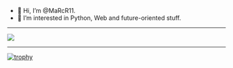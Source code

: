 - 👋 Hi, I’m @MaRcR11.
- 👀 I’m interested in Python, Web and future-oriented stuff.
---
<img align="" src="https://github-readme-stats.vercel.app/api/top-langs/?username=MaRcR11&langs_count=10&layout=compact&theme=tokyo&border_radius=0" />

---
[![trophy](https://github-profile-trophy.vercel.app/?username=MaRcR11&theme=onedark)](https://github.com/ryo-ma/github-profile-trophy)




<!---
MaRcR11/MaRcR11 is a ✨ special ✨ repository because its `README.md` (this file) appears on your GitHub profile.
You can click the Preview link to take a look at your changes.
--->

